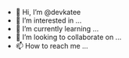 - 👋 Hi, I’m @devkatee
- 👀 I’m interested in ...
- 🌱 I’m currently learning ...
- 💞️ I’m looking to collaborate on ...
- 📫 How to reach me ...

<!---
devkatee/devkatee is a ✨ special ✨ repository because its `README.md` (this file) appears on your GitHub profile.
You can click the Preview link to take a look at your changes.
--->
